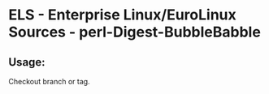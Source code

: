 # ELS - Enterprise Linux/EuroLinux Sources - perl-Digest-BubbleBabble 
## Usage:
  Checkout branch or tag.
